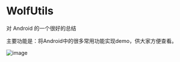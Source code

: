 # WolfUtils

对 Android 的一个很好的总结

主要功能是：将Android中的很多常用功能实现demo，供大家方便查看。

![image](http://img3.imgtn.bdimg.com/it/u=3658437457,2409266412&fm=21&gp=0.jpg)
